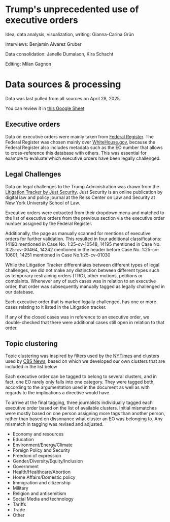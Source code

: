 # Trump's unprecedented use of executive orders

Idea, data analysis, visualization, writing: Gianna-Carina Grün

Interviews: Benjamin Alvarez Gruber

Data consolidation: Janelle Dumalaon, Kira Schacht

Editing: Milan Gagnon


# Data sources & processing

Data was last pulled from all sources on April 28, 2025.

You can review it in [this Google Sheet](https://docs.google.com/spreadsheets/d/1KrxeJ5sPvirGUhL9i0E4QmwiMQg5O8odtTOBXdEGuLg/edit?usp=sharing)

## Executive orders

Data on executive orders were mainly taken from [Federal Register](https://www.federalregister.gov/presidential-documents/executive-orders/donald-trump/2025). The Federal Register was chosen mainly over [WhiteHouse.gov](https://www.whitehouse.gov/presidential-actions/), because the Federal Register also includes metadata such as the EO number that allows to cross-reference this database with others. This was essential for example to evaluate which executive orders have been legally challenged.

## Legal Challenges

Data on legal challenges to the Trump Administration was drawn from the [Litigation Tracker by Just Security](https://www.justsecurity.org/107087/tracker-litigation-legal-challenges-trump-administration/). Just Security is an online publication by digital law and policy journal at the Reiss Center on Law and Security at New York University School of Law.

Executive orders were extracted from their dropdown menu and matched to the list of executive orders from the previous section via the executive order number assigned by the Federal Register.

Additionally, the page as manually scanned for mentions of executive orders for further validation. This resulted in four additional classifications: 14190 mentioned in Case No. 1:25-cv-10548, 14195 mentioned in Case No. 3:25-cv-00464, 14242 mentioned in the header before Case No. 1:25-cv-10601, 14251 mentioned in Case No.1:25-cv-01030  

While the Litigation Tracker differentiates between different types of legal challenges, we did not make any distinction between different types such as temporary restraining orders (TRO),  other motions, petitions or complaints. Whenever any of such cases was in relation to an executive order, that order was subsequently manually tagged as legally challenged in our database.

Each executive order that is marked legally challenged, has one or more cases relating to it listed in the Litigation tracker.

If any of the closed cases was in reference to an executive order, we double-checked that there were additional cases still open in relation to that order.

## Topic clustering

Topic clustering was inspired by filters used by the [NYTimes](https://www.nytimes.com/interactive/2025/us/trump-agenda-2025.html) and clusters used by [CBS News](https://www.cbsnews.com/news/trump-issues-record-100-executive-order-of-second-term-breakdown/), based on which we developed our own clusters that are included in the list below

Each executive order can be tagged to belong to several clusters, and in fact, one EO rarely only falls into one category. They were tagged both, according to the argumentation used in the document as well as with regards to the implications a directive would have.

To arrive at the final tagging, three journalists individually tagged each executive order based on the list of available clusters. Initial mismatches were mostly based on one person assigning more tags than another person, rather than based on dissonance what cluster an EO was belonging to. Any mismatch in tagging was revised and adjusted.

* Economy and resources
* Education
* Environment/Energy/Climate
* Foreign Policy and Security
* Freedom of expression
* Gender/Diversity/Equity/Inclusion
* Government
* Health/Healthcare/Abortion
* Home Affairs/Domestic policy
* Immigration and citizenship
* Military
* Religion and antisemitism
* Social Media and technology
* Tariffs
* Trade
* Other
